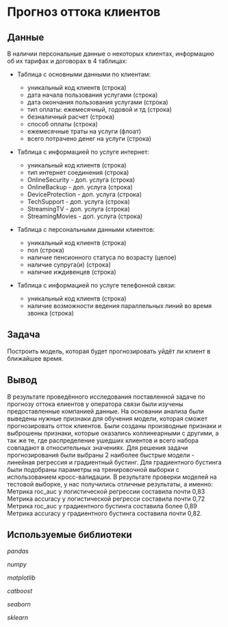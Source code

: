 # Прогноз оттока клиентов

## Данные

В наличии персональные данные о некоторых клиентах, информацию об их тарифах и договорах в 4 таблицах:
- Таблица с основными данными по клиентам:
    - уникальный код клиентв (строка)
    - дата начала пользования услугами (строка)
    - дата окончания пользования услугами (строка)
    -  тип оплаты: ежемесячный, годовой и тд (строка)
    - безналичный расчет (строка)
    - способ оплаты (строка)
    - ежемесячные траты на услуги (флоат)
    - всего потрачено денег на услуги (строка)
    
- Таблица с информацией по услуге интернет:
    - уникальный код клиентв (строка)
    - тип интернет соединения (строка)
    - OnlineSecurity - доп. услуга (строка)
    - OnlineBackup - доп. услуга (строка)
    - DeviceProtection - доп. услуга (строка)
    - TechSupport - доп. услуга (строка)
    - StreamingTV - доп. услуга (строка)
    - StreamingMovies - доп. услуга (строка)
    
- Таблица с персональными данными клиентов:
    - уникальный код клиентв (строка)
    - пол (строка)
    - наличие пенсионного статуса по возрасту (целое)
    - наличие супруга(и) (строка)
    - наличие иждивенцев (строка)
    
- Таблица с информацией по услуге телефонной связи:
    - уникальный код клиентв (строка)
    - наличие возможности ведения параллельных линий во время звонка (строка)
    
## Задача

Построить модель, которая будет прогнозировать уйдёт ли клиент в ближайшее время.

## Вывод
В результате проведённого исследования поставленной задаче по прогнозу оттока елиентов у оператора связи были изучены предоставленные компанией данные. На основании анализа были выведены нужные признаки для обучения модели, которая сможет прогнозировать отток клиентов. Были созданы производные признаки и выброшены признаки, которые оказались коллинеарными с другими, а так же те, где распределение ушедших клиентов и всего набора совпадают в относительных значениях. Для решения задачи прогнозирования были выбраны 2 наиболее быстрые модели - линейная регрессия и градиентный бустинг. Для градиентного бустинга были подобраны параметры на тренировочной выборки с использованием кросс-валидации. В результате проверки моделей на тестовой выборке, у нас получились отличные результаты, а именно: Метрика roc_auc у логистической регрессии составила почти 0,83 Метрика accuracy у логистической регресси составила почти 0,72 Метрика roc_auc у градиентного бустинга составила более 0,89 Метрика accuracy у градиентного бустинга составила почти 0,82.

## Используемые библиотеки

*pandas*

*numpy*

*matplotlib*

*catboost*

*seaborn*

*sklearn*

